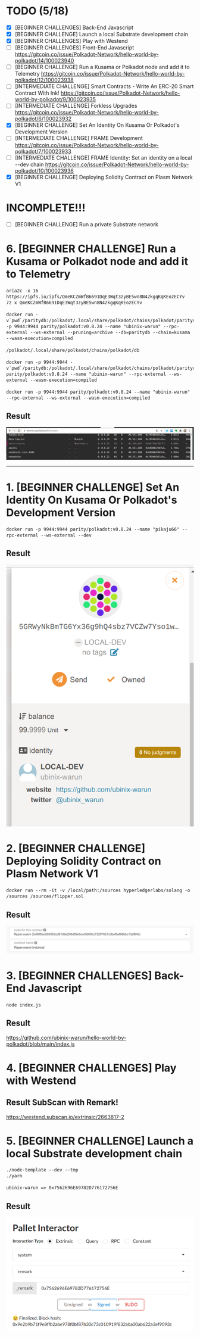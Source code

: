 # TODO (5/18) 

- [x] [BEGINNER CHALLENGES] Back-End Javascript
- [x] [BEGINNER CHALLENGE] Launch a local Substrate development chain
- [x] [BEGINNER CHALLENGES] Play with Westend
- [ ] [BEGINNER CHALLENGES] Front-End Javascript https://gitcoin.co/issue/Polkadot-Network/hello-world-by-polkadot/14/100023940
- [ ] [BEGINNER CHALLENGE] Run a Kusama or Polkadot node and add it to Telemetry https://gitcoin.co/issue/Polkadot-Network/hello-world-by-polkadot/12/100023938
- [ ] [INTERMEDIATE CHALLENGE] Smart Contracts - Write An ERC-20 Smart Contract With Ink! https://gitcoin.co/issue/Polkadot-Network/hello-world-by-polkadot/9/100023935
- [ ] [INTERMEDIATE CHALLENGE] Forkless Upgrades https://gitcoin.co/issue/Polkadot-Network/hello-world-by-polkadot/6/100023932
- [x] [BEGINNER CHALLENGE] Set An Identity On Kusama Or Polkadot's Development Version
- [ ] [INTERMEDIATE CHALLENGE] FRAME Development https://gitcoin.co/issue/Polkadot-Network/hello-world-by-polkadot/7/100023933
- [ ] [INTERMEDIATE CHALLENGE] FRAME Identity: Set an identity on a local --dev chain https://gitcoin.co/issue/Polkadot-Network/hello-world-by-polkadot/10/100023936
- [x] [BEGINNER CHALLENGE] Deploying Solidity Contract on Plasm Network V1

# INCOMPLETE!!!

- [ ] [BEGINNER CHALLENGE] Run a private Substrate network



# 6. [BEGINNER CHALLENGE] Run a Kusama or Polkadot node and add it to Telemetry

```
aria2c -x 16 https://ipfs.io/ipfs/QmeKCZmWfB6691DqE3Wqt3zyBE5wn8N42kgqKqKEozECYv
7z x QmeKCZmWfB6691DqE3Wqt3zyBE5wn8N42kgqKqKEozECYv

docker run -v`pwd`/paritydb:/polkadot/.local/share/polkadot/chains/polkadot/paritydb -p 9944:9944 parity/polkadot:v0.8.24 --name "ubinix-warun" --rpc-external --ws-external --pruning=archive --db=paritydb --chain=kusama --wasm-execution=compiled

/polkadot/.local/share/polkadot/chains/polkadot/db

docker run -p 9944:9944 -v`pwd`/paritydb:/polkadot/.local/share/polkadot/chains/polkadot/paritydb parity/polkadot:v0.8.24 --name "ubinix-warun" --rpc-external --ws-external --wasm-execution=compiled

docker run -p 9944:9944 parity/polkadot:v0.8.24 --name "ubinix-warun" --rpc-external --ws-external --wasm-execution=compiled
```

## Result
![Image of My Node.](https://raw.githubusercontent.com/ubinix-warun/hello-world-by-polkadot/main/Selection_068.png)



----------


# 1. [BEGINNER CHALLENGE] Set An Identity On Kusama Or Polkadot's Development Version

```
docker run -p 9944:9944 parity/polkadot:v0.8.24 --name "pikaju66" --rpc-external --ws-external --dev
```

## Result
![Image of My Iden.](https://raw.githubusercontent.com/ubinix-warun/hello-world-by-polkadot/main/Selection_067_A.png)



# 2. [BEGINNER CHALLENGE] Deploying Solidity Contract on Plasm Network V1

```
docker run --rm -it -v /local/path:/sources hyperledgerlabs/solang -o /sources /sources/flipper.sol
```

## Result
![Image of WASM.](https://raw.githubusercontent.com/ubinix-warun/hello-world-by-polkadot/main/Selection_067_B.png)



# 3. [BEGINNER CHALLENGES] Back-End Javascript

```
node index.js
```

## Result
https://github.com/ubinix-warun/hello-world-by-polkadot/blob/main/index.js


# 4. [BEGINNER CHALLENGES] Play with Westend

## Result SubScan with Remark!
https://westend.subscan.io/extrinsic/2663817-2


# 5. [BEGINNER CHALLENGE] Launch a local Substrate development chain

```
./node-template --dev --tmp
./yarn

ubinix-warun => 0x7562696E69782D776172756E

```

## Result 
![Image of REMARK.](https://raw.githubusercontent.com/ubinix-warun/hello-world-by-polkadot/main/Selection_065.png)

